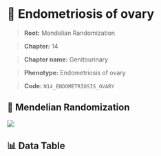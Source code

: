 # 🧪 Endometriosis of ovary

> **Root:** Mendelian Randomization

> **Chapter:** 14  

> **Chapter name:** Genitourinary

> **Phenotype:** Endometriosis of ovary  

> **Code:** `N14_ENDOMETRIOSIS_OVARY`

## 🧬 Mendelian Randomization  

<img src="/MR/Figures/Forward/N14_ENDOMETRIOSIS_OVARY.png"/>

## 📊 Data Table

<CsvTableMRF src="/MR/Data/Forward/N14_ENDOMETRIOSIS_OVARY.csv"/>
